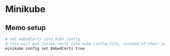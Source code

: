 # Minikube

## Memo setup

```bash
# set embedCerts into kube config
# this will put inline certs into kube config file, instead of their path which is useful for WSL cert path resolving
minikube config set EmbedCerts true
```